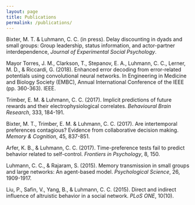 ```yaml
---
layout: page
title: Publications
permalink: /publications/
---
```


Bixter, M. T. & Luhmann, C. C. (in press). Delay discounting in dyads and small groups: Group leadership, status information, and actor-partner interdependence, *Journal of Experimental Social Psychology*.

Mayor Torres, J. M., Clarkson, T., Stepanov, E. A., Luhmann, C. C., Lerner, M. D., & Riccardi, G. (2018). Enhanced error decoding from error-related potentials using convolutional neural networks. In Engineering in Medicine and Biology Society (EMBC), Annual International Conference of the IEEE (pp. 360-363). IEEE.

Trimber, E. M. & Luhmann, C. C. (2017). Implicit predictions of future rewards and their electrophysiological correlates. *Behavioural Brain Research*, 333, 184-191.

Bixter, M. T., Trimber, E. M. & Luhmann, C. C. (2017). Are intertemporal preferences contagious? Evidence from collaborative decision making. *Memory & Cognition*, 45, 837-851.

Arfer, K. B., & Luhmann, C. C. (2017). Time-preference tests fail to predict behavior related to self-control. *Frontiers in Psychology*, 8, 150.

Luhmann, C. C., & Rajaram, S. (2015). Memory transmission in small groups and large networks: An agent-based model. *Psychological Science*, 26, 1909-1917.

Liu, P., Safin, V., Yang, B., & Luhmann, C. C. (2015). Direct and indirect influence of altruistic behavior in a social network. *PLoS ONE*, 10(10).
